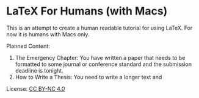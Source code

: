 # LaTeX For Humans \(with Macs\)

This is an attempt to create a human readable tutorial for using LaTeX. For now it is humans with Macs only.

Planned Content:

1. The Emergency Chapter: You have written a paper that needs to be formatted to some journal or conference standard and the submission deadline is tonight.    
2. How to Write a Thesis: You need to write a longer text and  

License:  [CC BY-NC 4.0](https://creativecommons.org/licenses/by-nc/4.0/)

